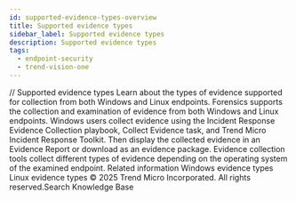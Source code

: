 ```yaml
---
id: supported-evidence-types-overview
title: Supported evidence types
sidebar_label: Supported evidence types
description: Supported evidence types
tags:
  - endpoint-security
  - trend-vision-one
---
```


/*<![CDATA[*/ $('#title').html($('meta[name=map-description]').attr('content')); /*]]>*/ Supported evidence types Learn about the types of evidence supported for collection from both Windows and Linux endpoints. Forensics supports the collection and examination of evidence from both Windows and Linux endpoints. Windows users collect evidence using the Incident Response Evidence Collection playbook, Collect Evidence task, and Trend Micro Incident Response Toolkit. Then display the collected evidence in an Evidence Report or download as an evidence package. Evidence collection tools collect different types of evidence depending on the operating system of the examined endpoint. Related information Windows evidence types Linux evidence types © 2025 Trend Micro Incorporated. All rights reserved.Search Knowledge Base